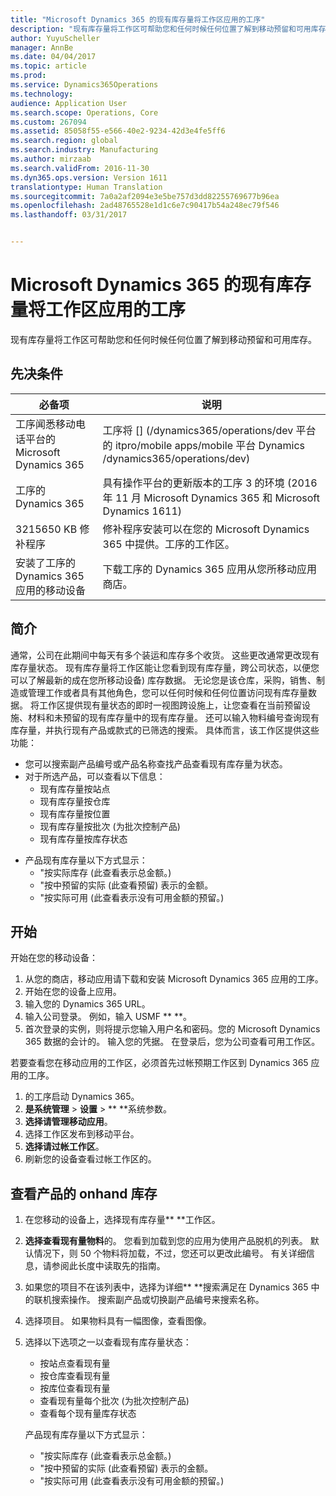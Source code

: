 ```yaml
---
title: "Microsoft Dynamics 365 的现有库存量将工作区应用的工序"
description: "现有库存量将工作区可帮助您和任何时候任何位置了解到移动预留和可用库存。"
author: YuyuScheller
manager: AnnBe
ms.date: 04/04/2017
ms.topic: article
ms.prod: 
ms.service: Dynamics365Operations
ms.technology: 
audience: Application User
ms.search.scope: Operations, Core
ms.custom: 267094
ms.assetid: 85058f55-e566-40e2-9234-42d3e4fe5ff6
ms.search.region: global
ms.search.industry: Manufacturing
ms.author: mirzaab
ms.search.validFrom: 2016-11-30
ms.dyn365.ops.version: Version 1611
translationtype: Human Translation
ms.sourcegitcommit: 7a0a2af2094e3e5be757d3dd82255769677b96ea
ms.openlocfilehash: 2ad48765528e1d1c6e7c90417b54a248ec79f546
ms.lasthandoff: 03/31/2017


---
```


# <a name="inventory-on-hand-mobile-workspace-for-microsoft-dynamics-365-for-operations-app"></a>Microsoft Dynamics 365 的现有库存量将工作区应用的工序

现有库存量将工作区可帮助您和任何时候任何位置了解到移动预留和可用库存。 

<a name="prerequisites"></a>先决条件
-------------

| 必备项                                                         | 说明                                                                                                                                        |
|----------------------------------------------------------------------|----------------------------------------------------------------------------------------------------------------------------------------------------|
| 工序闻悉移动电话平台的 Microsoft Dynamics 365 | 工序将 [] (/dynamics365/operations/dev 平台的 itpro/mobile apps/mobile 平台 Dynamics /dynamics365/operations/dev)                                   |
| 工序的 Dynamics 365                                          | 具有操作平台的更新版本的工序 3 的环境 (2016 年 11 月 Microsoft Dynamics 365 和 Microsoft Dynamics 1611) |
| 3215650 KB 修补程序                                                    | 修补程序安装可以在您的 Microsoft Dynamics 365 中提供。工序的工作区。                                       |
| 安装了工序的 Dynamics 365 应用的移动设备 | 下载工序的 Dynamics 365 应用从您所移动应用商店。                                                                           |

## <a name="introduction"></a>简介
通常，公司在此期间中每天有多个装运和库存多个收货。 这些更改通常更改现有库存量状态。 现有库存量将工作区能让您看到现有库存量，跨公司状态，以便您可以了解最新的成在您所移动设备) 库存数据。 无论您是该仓库，采购，销售、制造或管理工作或者具有其他角色，您可以任何时候和任何位置访问现有库存量数据。 将工作区提供现有量状态的即时一视图跨设施上，让您查看在当前预留设施、材料和未预留的现有库存量中的现有库存量。 还可以输入物料编号查询现有库存量，并执行现有产品或款式的已筛选的搜索。 具体而言，该工作区提供这些功能：

-   您可以搜索副产品编号或产品名称查找产品查看现有库存量为状态。
-   对于所选产品，可以查看以下信息：
    -   现有库存量按站点
    -   现有库存量按仓库
    -   现有库存量按位置
    -   现有库存量按批次 (为批次控制产品)
    -   现有库存量按库存状态

<!-- -->

-   产品现有库存量以下方式显示：
    -   "按实际库存 (此查看表示总金额。)
    -   "按中预留的实际 (此查看预留) 表示的金额。
    -   "按实际可用 (此查看表示没有可用金额的预留。)

## <a name="get-started"></a>开始
开始在您的移动设备：

1.  从您的商店，移动应用请下载和安装 Microsoft Dynamics 365 应用的工序。
2.  开始在您的设备上应用。
3.  输入您的 Dynamics 365 URL。
4.  输入公司登录。 例如，输入 USMF ** **。
5.  首次登录的实例，则将提示您输入用户名和密码。您的 Microsoft Dynamics 365 数据的会计的。 输入您的凭据。 在登录后，您为公司查看可用工作区。

若要查看您在移动应用的工作区，必须首先过帐预期工作区到 Dynamics 365 应用的工序。

1.  的工序启动 Dynamics 365。
2.  **是系统管理** &gt; **设置** &gt; ** **系统参数。
3.  **选择请管理移动应用**。
4.  选择工作区发布到移动平台。
5.  **选择请过帐工作区**。
6.  刷新您的设备查看过帐工作区的。

## <a name="view-the-onhand-inventory-for-a-product"></a>查看产品的 onhand 库存
1.  在您移动的设备上，选择现有库存量** **工作区。
2.  **选择查看现有量物料**的。 您看到加载到您的应用为使用产品脱机的列表。 默认情况下，则 50 个物料将加载，不过，您还可以更改此编号。 有关详细信息，请参阅此长度中读取先的指南。
3.  如果您的项目不在该列表中，选择为详细** **搜索满足在 Dynamics 365 中的联机搜索操作。 搜索副产品或切换副产品编号来搜索名称。
4.  选择项目。 如果物料具有一幅图像，查看图像。
5.  选择以下选项之一以查看现有库存量状态：
    -   按站点查看现有量
    -   按仓库查看现有量
    -   按库位查看现有量
    -   查看现有量每个批次 (为批次控制产品)
    -   查看每个现有量库存状态

    产品现有库存量以下方式显示：
    -   "按实际库存 (此查看表示总金额。)
    -   "按中预留的实际 (此查看预留) 表示的金额。
    -   "按实际可用 (此查看表示没有可用金额的预留。)




